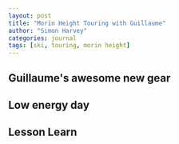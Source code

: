 ```yaml
---
layout: post
title: "Morin Height Touring with Guillaume"
author: "Simon Harvey"
categories: journal
tags: [ski, touring, morin height]
---
```




## Guillaume's awesome new gear

## Low energy day

## Lesson Learn
